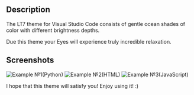 ## Description

The LT7 theme for Visual Studio Code consists of gentle ocean shades of color with different brightness depths.

Due this theme your Eyes will experience truly incredible relaxation.

## Screenshots

![Example №1(Python)](https://i.yapx.ru/JLULE.png)
![Example №2(HTML)](https://i.yapx.ru/JLULG.png)
![Example №3(JavaScript)](https://i.yapx.ru/JLULH.png)

I hope that this theme will satisfy you! Enjoy using it! :)
